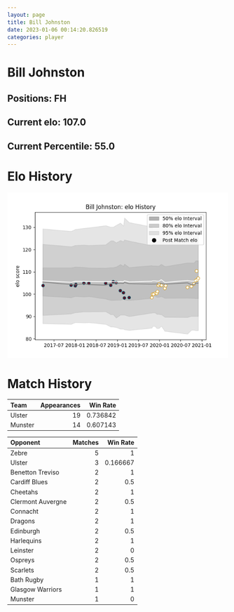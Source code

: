 ```yaml
---  
layout: page  
title: Bill Johnston  
date: 2023-01-06 00:14:20.826519  
categories: player  
---
```

# Bill Johnston

## Positions: FH

## Current elo: 107.0

## Current Percentile: 55.0

# Elo History


![elo history](history_BillJohnston.png)
# Match History


| Team    |   Appearances |   Win Rate |
|:--------|--------------:|-----------:|
| Ulster  |            19 |   0.736842 |
| Munster |            14 |   0.607143 |

| Opponent          |   Matches |   Win Rate |
|:------------------|----------:|-----------:|
| Zebre             |         5 |   1        |
| Ulster            |         3 |   0.166667 |
| Benetton Treviso  |         2 |   1        |
| Cardiff Blues     |         2 |   0.5      |
| Cheetahs          |         2 |   1        |
| Clermont Auvergne |         2 |   0.5      |
| Connacht          |         2 |   1        |
| Dragons           |         2 |   1        |
| Edinburgh         |         2 |   0.5      |
| Harlequins        |         2 |   1        |
| Leinster          |         2 |   0        |
| Ospreys           |         2 |   0.5      |
| Scarlets          |         2 |   0.5      |
| Bath Rugby        |         1 |   1        |
| Glasgow Warriors  |         1 |   1        |
| Munster           |         1 |   0        |